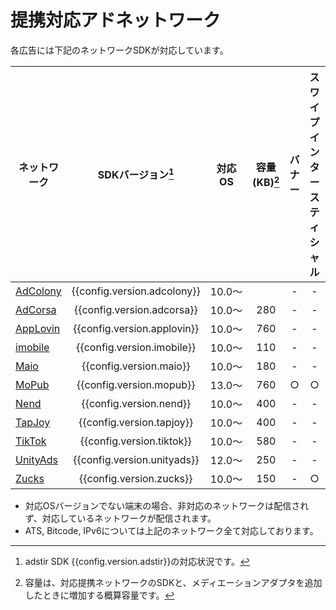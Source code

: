 # 提携対応アドネットワーク

各広告には下記のネットワークSDKが対応しています。

ネットワーク|SDKバージョン[^1]|対応OS|容量(KB)[^2]| バナー | スワイプインタースティシャル | ネイティブ | 動画リワード | 全画面インタースティシャル
---|:-:|:-:|:-:|:-:|:-:|:-:|:-:|:-:
[AdColony](adcolony.md)|{{config.version.adcolony}}|10.0〜| | - | - | - | ○ | -
[AdCorsa](adcorsa.md)  |{{config.version.adcorsa}} |10.0〜|280 | - | - | - | ○ | ○
[AppLovin](applovin.md)|{{config.version.applovin}}|10.0〜|760| - | - | - | ○ | ○
[imobile](imobile.md)  |{{config.version.imobile}} |10.0〜| 110| - | - | - | - | ○
[Maio](maio.md)        |{{config.version.maio}}    |10.0〜|180 | - | - | - | ○ | ○
[MoPub](mopub.md)      |{{config.version.mopub}}   |13.0〜|760| ○ | ○ | ○ | ○ | ○
[Nend](nend.md)        |{{config.version.nend}}    |10.0〜|400 | - | - | - | ○ | ○
[TapJoy](tapjoy.md)    |{{config.version.tapjoy}}  |10.0〜|400 | - | - | - | ○ | ○
[TikTok](tiktok.md)    |{{config.version.tiktok}}  |10.0〜|580| - | - | - | ○ | ○
[UnityAds](unityads.md)|{{config.version.unityads}}|12.0〜|250 | - | - | - | ○ | -
[Zucks](zucks.md)      |{{config.version.zucks}}   |10.0〜|  150| - | ○ | - | - | -



* 対応OSバージョンでない端末の場合、非対応のネットワークは配信されず、対応しているネットワークが配信されます。
* ATS, Bitcode, IPv6については上記のネットワーク全て対応しております。

[^1]: adstir SDK {{config.version.adstir}}の対応状況です。
[^2]: 容量は、対応提携ネットワークのSDKと、メディエーションアダプタを追加したときに増加する概算容量です。
